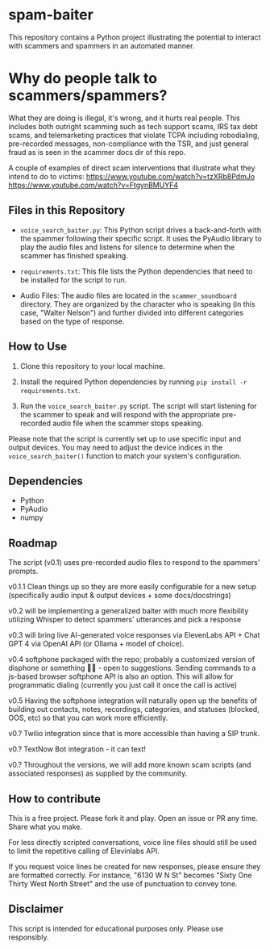 # spam-baiter
This repository contains a Python project illustrating the potential to interact with scammers and spammers in an automated manner.

# Why do people talk to scammers/spammers?
What they are doing is illegal, it's wrong, and it hurts real people. This includes both outright scamming such as tech support scams, IRS tax debt scams, and telemarketing practices that violate TCPA including robodialing, pre-recorded messages, non-compliance with the TSR, and just general fraud as is seen in the scammer docs dir of this repo.

A couple of examples of direct scam interventions that illustrate what they intend to do to victims:
https://www.youtube.com/watch?v=tzXRb8PdmJo
https://www.youtube.com/watch?v=FtgynBMUYF4

## Files in this Repository

- `voice_search_baiter.py`: This Python script drives a back-and-forth with the spammer following their specific script. It uses the PyAudio library to play the audio files and listens for silence to determine when the scammer has finished speaking.

- `requirements.txt`: This file lists the Python dependencies that need to be installed for the script to run.

- Audio Files: The audio files are located in the `scammer_soundboard` directory. They are organized by the character who is speaking (in this case, "Walter Nelson") and further divided into different categories based on the type of response.

## How to Use

1. Clone this repository to your local machine.

2. Install the required Python dependencies by running `pip install -r requirements.txt`.

3. Run the `voice_search_baiter.py` script. The script will start listening for the scammer to speak and will respond with the appropriate pre-recorded audio file when the scammer stops speaking.

Please note that the script is currently set up to use specific input and output devices. You may need to adjust the device indices in the `voice_search_baiter()` function to match your system's configuration.

## Dependencies

- Python
- PyAudio
- numpy

## Roadmap
The script (v0.1) uses pre-recorded audio files to respond to the spammers' prompts.

v0.1.1 Clean things up so they are more easily configurable for a new setup (specifically audio input & output devices + some docs/docstrings)

v0.2 will be implementing a generalized baiter with much more flexibility utilizing Whisper to detect spammers' utterances and pick a response

v0.3 will bring live AI-generated voice responses via ElevenLabs API + Chat GPT 4 via OpenAI API (or Ollama + model of choice).

v0.4 softphone packaged with the repo; probably a customized version of disphone or something 🤷‍♂️ - open to suggestions. Sending commands to a js-based browser softphone API is also an option. This will allow for programmatic dialing (currently you just call it once the call is active)

v0.5 Having the softphone integration will naturally open up the benefits of building out contacts, notes, recordings, categories, and statuses (blocked, OOS, etc) so that you can work more efficiently.

v0.? Twilio integration since that is more accessible than having a SIP trunk.

v0.? TextNow Bot integration - it can text!

v0.? Throughout the versions, we will add more known scam scripts (and associated responses) as supplied by the community.

## How to contribute
This is a free project. Please fork it and play. Open an issue or PR any time. Share what you make.

For less directly scripted conversations, voice line files should still be used to limit the repetitive calling of Elevinlabs API.

If you request voice lines be created for new responses, please ensure they are formatted correctly. For instance, "6130 W N St" becomes "Sixty One Thirty West North Street" and the use of punctuation to convey tone.

## Disclaimer

This script is intended for educational purposes only. Please use responsibly.
